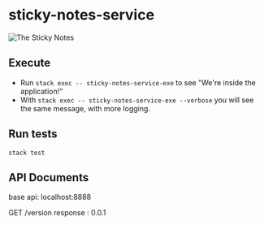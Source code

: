 # sticky-notes-service

![The Sticky Notes](https://github.com/ethermias/sticky-notes-service/settings/og-template)

## Execute  

* Run `stack exec -- sticky-notes-service-exe` to see "We're inside the application!"
* With `stack exec -- sticky-notes-service-exe --verbose` you will see the same message, with more logging.

## Run tests

`stack test`


## API Documents

base api: localhost:8888

GET  /version
response : 
0.0.1